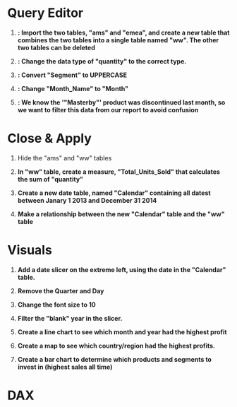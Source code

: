 
# Query Editor

1. **: Import the two tables, "ams" and "emea", and create a new table that combines the two tables into a single table named "ww". The other two tables can be deleted**

2. **: Change the data type of "quantity" to the correct type.**

3. **: Convert "Segment" to UPPERCASE**

4. **: Change "Month_Name" to "Month"**

5. **: We know the '"Masterby"' product was discontinued last month, so we want to filter this data from our report to avoid confusion**

# Close & Apply


1. Hide the "ams" and "ww" tables
 
2. **In "ww" table, create a measure, "Total_Units_Sold" that calculates the sum of "quantity"**

3. **Create a new date table, named "Calendar" containing all datest between Janary 1 2013 and December 31 2014**

4. **Make a relationship between the new "Calendar" table and the "ww" table**

# Visuals

1. **Add a date slicer on the extreme left, using the date in the "Calendar" table.**
2. **Remove the Quarter and Day**
3. **Change the font size to 10**
4. **Filter the "blank" year in the slicer.**

5. **Create a line chart to see which month and year had the highest profit**

6. **Create a map to see which country/region had the highest profits.**

7. **Create a bar chart to determine which products and segments to invest in (highest sales all time)**

# DAX

